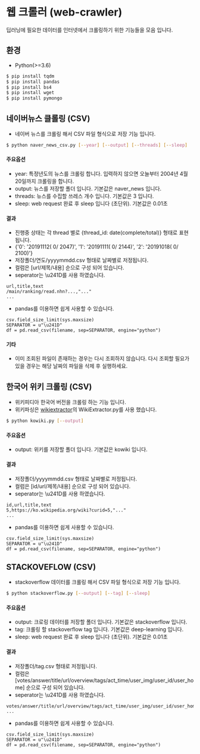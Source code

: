 # 웹 크롤러 (web-crawler)
딥러닝에 필요한 데이터를 인터넷에서 크롤링하기 위한 기능들을 모음 입니다.

## 환경
* Python(>=3.6)

```sh
$ pip install tqdm
$ pip install pandas
$ pip install bs4
$ pip install wget
$ pip install pymongo
```

## 네이버뉴스 클롤링 (CSV)
* 네이버 뉴스를 크롤링 해서 CSV 파일 형식으로 저장 기능 입니다.

```sh
$ python naver_news_csv.py [--year] [--output] [--threads] [--sleep]
```

#### 주요옵션
* year: 특정년도의 뉴스를 크롤링 합니다. 입력하지 않으면 오늘부터 2004년 4월 20일까지 크롤링을 합니다.
* output: 뉴스를 저장할 폴더 입니다. 기본값은 naver_news 입니다.
* threads: 뉴스를 수집할 쓰레스 개수 입니다. 기본값은 3 입니다.
* sleep: web request 완료 후 sleep 입니다 (초단위). 기본값은 0.01초


#### 결과
* 진행중 상태는 각 thread 별로 {thread_id: date(complete/total)} 형태로 표현 됩니다.
* {'0': '20191112(    0/ 2047)', '1': '20191111(    0/ 2144)', '2': '20191018(    0/ 2100)'}
* 저장폴더/연도/yyyymmdd.csv 형태로 날짜별로 저정됩니다.
* 컬럼은 [url/제목/내용] 순으로 구성 되어 있습니다.
* seperator는 \u241D를 사용 하였습니다.
```
url,title,text
/main/ranking/read.nhn?...,"..."
...
```
* pandas를 이용하면 쉽게 사용할 수 있습니다.
```
csv.field_size_limit(sys.maxsize)
SEPARATOR = u"\u241D"
df = pd.read_csv(filename, sep=SEPARATOR, engine="python")
```

#### 기타
* 이미 조회된 파일이 존재하는 경우는 다시 조회하지 않습니다. 다시 조회할 필요가 있을 경우는 해당 날짜의 파일을 삭제 후 실행하세요.




## 한국어 위키 크롤링 (CSV)
* 위키피디아 한국어 버전을 크롤링 하는 기능 입니다.
* 위키파싱은 [wikiextractor](https://github.com/attardi/wikiextractor)의 WikiExtractor.py를 사용 했습니다.

```sh
$ python kowiki.py [--output]
```

#### 주요옵션
* output: 위키를 저장할 폴더 입니다. 기본값은 kowiki 입니다.

#### 결과
* 저장폴더/yyyymmdd.csv 형태로 날짜별로 저정됩니다.
* 컬럼은 [id/url/제목/내용] 순으로 구성 되어 있습니다.
* seperator는 \u241D를 사용 하였습니다.
```
id,url,title,text
5,https://ko.wikipedia.org/wiki?curid=5,"..."
...
```
* pandas를 이용하면 쉽게 사용할 수 있습니다.
```
csv.field_size_limit(sys.maxsize)
SEPARATOR = u"\u241D"
df = pd.read_csv(filename, sep=SEPARATOR, engine="python")
```


## STACKOVEFLOW (CSV)
* stackoverflow 데이터를 크롤링 해서 CSV 파일 형식으로 저장 기능 입니다.

```sh
$ python stackoverflow.py [--output] [--tag] [--sleep]
```

#### 주요옵션
* output: 크로링 데이터를 저장할 폴더 입니다. 기본값은 stackoverflow 입니다.
* tag: 크롤링 할 stackoverflow tag 입니다. 기본값은 deep-learning 입니다.
* sleep: web request 완료 후 sleep 입니다 (초단위). 기본값은 0.01초


#### 결과
* 저장폴더/tag.csv 형태로 저정됩니다.
* 컬럼은 [votes/answer/title/url/overview/tags/act_time/user_img/user_id/user_home] 순으로 구성 되어 있습니다.
* seperator는 \u241D를 사용 하였습니다.
```
votes/answer/title/url/overview/tags/act_time/user_img/user_id/user_home
...
```
* pandas를 이용하면 쉽게 사용할 수 있습니다.
```
csv.field_size_limit(sys.maxsize)
SEPARATOR = u"\u241D"
df = pd.read_csv(filename, sep=SEPARATOR, engine="python")
```


